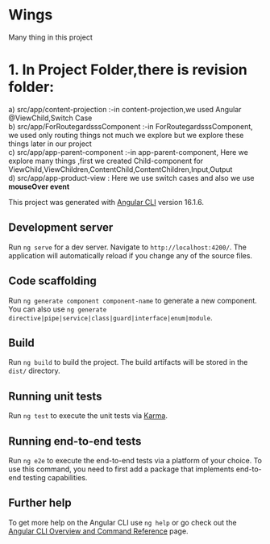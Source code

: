 # Wings
Many thing in this project <br>
# 1. In Project Folder,there is revision folder: <br>
a) src/app/content-projection :-in content-projection,we used Angular @ViewChild,Switch Case <br>
b) src/app/ForRoutegardsssComponent :-in ForRoutegardsssComponent, we used only routing things not much we explore but we explore these things later in our project <br>
c) src/app/app-parent-component :-in app-parent-component, Here we explore many things ,first we created Child-component for ViewChild,ViewChildren,ContentChild,ContentChildren,Input,Output <br>
d) src/app/app-product-view : Here we use switch cases and also we use <b> mouseOver event </b>

This project was generated with [Angular CLI](https://github.com/angular/angular-cli) version 16.1.6.

## Development server

Run `ng serve` for a dev server. Navigate to `http://localhost:4200/`. The application will automatically reload if you change any of the source files.

## Code scaffolding

Run `ng generate component component-name` to generate a new component. You can also use `ng generate directive|pipe|service|class|guard|interface|enum|module`.

## Build

Run `ng build` to build the project. The build artifacts will be stored in the `dist/` directory.

## Running unit tests

Run `ng test` to execute the unit tests via [Karma](https://karma-runner.github.io).

## Running end-to-end tests

Run `ng e2e` to execute the end-to-end tests via a platform of your choice. To use this command, you need to first add a package that implements end-to-end testing capabilities.

## Further help

To get more help on the Angular CLI use `ng help` or go check out the [Angular CLI Overview and Command Reference](https://angular.io/cli) page.
